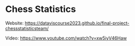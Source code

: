 # Chess Statistics
Website:
https://dataviscourse2023.github.io/final-project-chessstatisticsteam/

Video:
https://www.youtube.com/watch?v=xw5iyV46Haw
